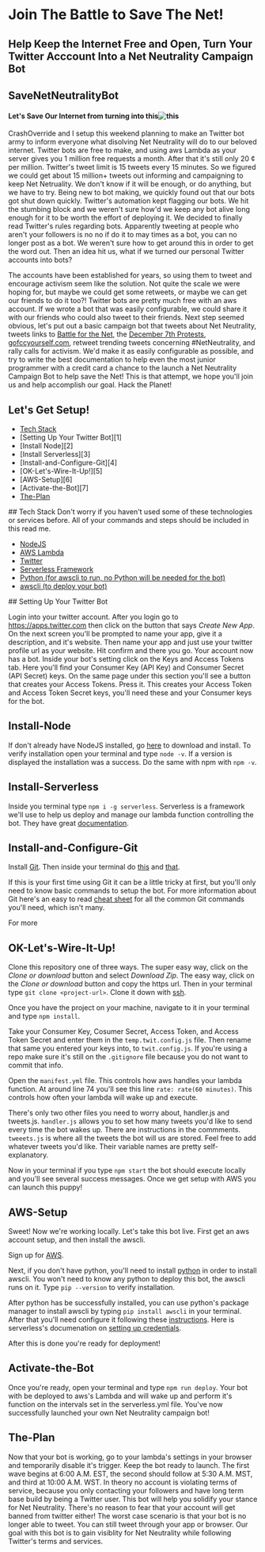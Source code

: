 Join The Battle to Save The Net!
======

## Help Keep the Internet Free and Open, Turn Your Twitter Acccount Into a Net Neutrality Campaign Bot
SaveNetNeutralityBot
------



#### Let's Save Our Internet from turning into this![this](http://www.4kshooters.net/wp-content/uploads/2014/06/netneutralpricing2.jpg)




CrashOverride and I setup this weekend planning to make an Twitter bot army to inform everyone what disolving Net Neutrality will do to our beloved internet. Twitter bots are free to make, and using aws Lambda as your server gives you 1 million free requests a month. After that it's still only 20 &#162; per million. Twitter's tweet limit is 15 tweets every 15 minutes. So we figured we could get about 15 million+ tweets out informing and campaigning to keep Net Netruality. We don't know if it will be enough, or do anything, but we have to try. Being new to bot making, we quickly found out that our bots got shut down quickly. Twitter's automation kept flagging our bots. We hit the stumbing block and we weren't sure how'd we keep any bot alive long enough for it to be worth the effort of deploying it. We decided to finally read Twitter's rules regarding bots. Apparently tweeting at people who aren't your followers is no no if do it to may times as a bot, you can no longer post as a bot. We weren't sure how to get around this in order to get the word out. Then an idea hit us, what if we turned our personal Twitter accounts into bots?

The accounts have been established for years, so using them to tweet and encourage activism seem like the solution. Not quite the scale we were hoping for, but maybe we could get some retweets, or maybe we can get our friends to do it too?! Twitter bots are pretty much free with an aws account. If we wrote a bot that was easily configurable, we could share it with our friends who could also tweet to their friends. Next step seemed obvious, let's put out a basic campaign bot that tweets about Net Neutrality, tweets links to [Battle for the Net](https://www.battleforthenet.com/), the [December 7th Protests](http://verizonprotests.com/), [gofccyourself.com](http://www.gofccyourself.com/), retweet trending tweets concerning #NetNeutrality, and rally calls for activism. We'd make it as easily configurable as possible, and try to write the best documentation to help even the most junior programmer with a credit card a chance to the launch a Net Neutrality Campaign Bot to help save the Net! This is that attempt, we hope you'll join us and help accomplish our goal. Hack the Planet!

## Let's Get Setup!

* [Tech Stack](#tech)
* [Setting Up Your Twitter Bot][1]
* [Install Node][2]
* [Install Serverless][3]
* [Install-and-Configure-Git][4]
* [OK-Let's-Wire-It-Up!][5]
* [AWS-Setup][6]
* [Activate-the-Bot][7]
* [The-Plan](#the-plan)

<a name="tech">
## Tech Stack
</a>
Don't worry if you haven't used some of these technologies or services before. All of your commands and steps should be included in this read me.

  * [NodeJS](https://nodejs.org/en/)
  * [AWS Lambda](https://aws.amazon.com/lambda/)
  * [Twitter](https://twitter.com/)
  * [Serverless Framework](https://serverless.com/)
  * [Python (for awscli to run, no Python will be needed for the bot)](https://www.python.org)
  * [awscli (to deploy your bot)](https://aws.amazon.com/cli/)
<a name="twit-bot">
## Setting Up Your Twitter Bot
</a>
  
Login into your twitter account. After you login go to https://apps.twitter.com then click on the button that says _Create New App_. On the next screen you'll be prompted to name your app, give it a description, and it's website. Then name your app and just use your twitter profile url as your website. Hit confirm and there you go. Your account now has a bot. Inside your bot's setting click on the Keys and Access Tokens tab. Here you'll find your Consumer Key (API Key) and Consumer Secret (API Secret) keys. On the same page under this section you'll see a button that creates your Access Tokens. Press it. This creates your Access Token and Access Token Secret keys, you'll need these and your Consumer keys for the bot.
  
## Install-Node
  
If don't already have NodeJS installed, go [here](https://nodejs.org/en/) to download and install. To verify installation open your terminal and type `node -v`. If a version is displayed the installation was a success. Do the same with npm with `npm -v`.
  
## Install-Serverless
  
Inside you terminal type `npm i -g serverless`. Serverless is a framework we'll use to help us deploy and manage our lambda function controlling the bot. They have great [documentation](https://serverless.com/framework/docs/providers/aws/guide/quick-start/).

## Install-and-Configure-Git

Install [Git](https://git-scm.com/downloads). Then inside your terminal do [this](https://help.github.com/articles/setting-your-username-in-git/) and [that](https://help.github.com/articles/setting-your-commit-email-address-in-git/). 

If this is your first time using Git it can be a little tricky at first, but you'll only need to know basic commands to setup the bot. For more information about Git here's an easy to read [cheat sheet](https://confluence.atlassian.com/bitbucketserver/basic-git-commands-776639767.html) for all the common Git commands you'll need, which isn't many.

For more

## OK-Let's-Wire-It-Up!

Clone this repository one of three ways. The super easy way, click on the *Clone or download* button and select _Download Zip_. The easy way, click on the *Clone or download* button and copy the https url. Then in your terminal type `git clone <project-url>`. Clone it down with [ssh](https://help.github.com/articles/adding-a-new-ssh-key-to-your-github-account/).

Once you have the project on your machine, navigate to it in your terminal and type `npm install`.

Take your Consumer Key, Cosumer Secret, Access Token, and Access Token Secret and enter them in the `temp.twit.config.js` file. Then rename that same you entered your keys into, to `twit.config.js`. If you're using a repo make sure it's still on the `.gitignore` file because you do not want to commit that info.

Open the `manifest.yml` file. This controls how aws handles your lambda function. At around line 74 you'll see this line `rate: rate(60 minutes)`. This controls how often your lambda will wake up and execute.

There's only two other files you need to worry about, handler.js and tweets.js. `handler.js` allows you to set how many tweets you'd like to send every time the bot wakes up. There are instructions in the commments. `tweeets.js` is where all the tweets the bot will us are stored. Feel free to add whatever tweets you'd like. Their variable names are pretty self-explanatory.

Now in your terminal if you type `npm start` the bot should execute locally and you'll see several success messages. Once we get setup with AWS you can launch this puppy!

## AWS-Setup

Sweet! Now we're working locally. Let's take this bot live. First get an aws account setup, and then install the awscli.

Sign up for [AWS](https://portal.aws.amazon.com/billing/signup#/start).

Next, if you don't have python, you'll need to install [python](https://www.python.org/downloads/) in order to install awscli. You won't need to know any python to deploy this bot, the awscli runs on it. Type `pip --version` to verify installation.

After python has be successfully installed, you can use python's package manager to install awscli by typing `pip install awscli` in your terminal. After that you'll need configure it following these [instructions](http://docs.aws.amazon.com/cli/latest/userguide/cli-chap-getting-started.html). Here is serverless's documenation on [setting up credentials](https://serverless.com/framework/docs/providers/aws/guide/credentials/).

After this is done you're ready for deployment!

## Activate-the-Bot

Once you're ready, open your terminal and type `npm run deploy`. Your bot with be deployed to aws's Lambda and will wake up and perform it's function on the intervals set in the serverless.yml file. You've now successfully launched your own Net Neutrality campaign bot! 


<a name="the-plan"></a>
## The-Plan

Now that your bot is working, go to your lambda's settings in your browser and temporarily disable it's trigger. Keep the bot ready to launch. The first wave begins at 6:00 A.M. EST, the second should follow at 5:30 A.M. MST, and third at 10:00 A.M. WST. In theory no account is violating terms of service, because you only contacting your followers and have long term base build by being a Twitter user. This bot will help you solidify your stance for Net Neutrality. There's no reason to fear that your account will get banned from twitter either! The worst case scenario is that your bot is no longer able to tweet. You can still tweet through your app or browser. Our goal with this bot is to gain visiblity for Net Neutrality while following Twitter's terms and services.


